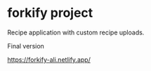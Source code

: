 # forkify project

Recipe application with custom recipe uploads.

Final version

https://forkify-ali.netlify.app/

